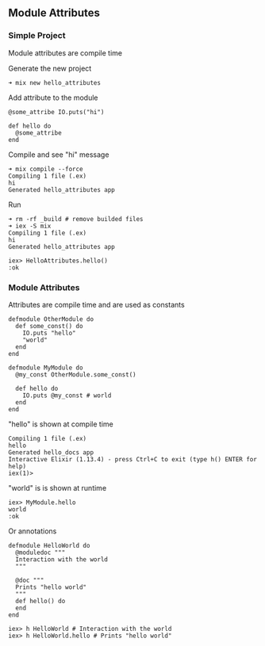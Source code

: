 ## Module Attributes

### Simple Project

Module attributes are compile time

Generate the new project

    ➜ mix new hello_attributes

Add attribute to the module

    @some_attribe IO.puts("hi")

    def hello do
      @some_attribe
    end

Compile and see "hi" message

    ➜ mix compile --force
    Compiling 1 file (.ex)
    hi
    Generated hello_attributes app

Run

    ➜ rm -rf _build # remove builded files
    ➜ iex -S mix
    Compiling 1 file (.ex)
    hi
    Generated hello_attributes app

    iex> HelloAttributes.hello()
    :ok

### Module Attributes

Attributes are compile time and are used as constants

    defmodule OtherModule do
      def some_const() do
        IO.puts "hello"
        "world"
      end
    end

    defmodule MyModule do
      @my_const OtherModule.some_const()

      def hello do
        IO.puts @my_const # world
      end
    end

"hello" is shown at compile time

    Compiling 1 file (.ex)
    hello
    Generated hello_docs app
    Interactive Elixir (1.13.4) - press Ctrl+C to exit (type h() ENTER for help)
    iex(1)>

"world" is is shown at runtime

    iex> MyModule.hello
    world
    :ok

Or annotations

    defmodule HelloWorld do
      @moduledoc """
      Interaction with the world
      """

      @doc """
      Prints "hello world"
      """
      def hello() do
      end
    end

    iex> h HelloWorld # Interaction with the world
    iex> h HelloWorld.hello # Prints "hello world"
